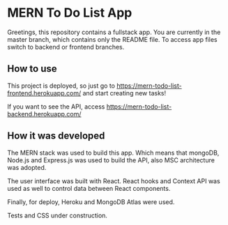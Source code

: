 # MERN To Do List App

Greetings, this repository contains a fullstack app. You are currently in the master branch, which contains only the README file. To access app files switch to backend or frontend branches.

## How to use

This project is deployed, so just go to https://mern-todo-list-frontend.herokuapp.com/ and start creating new tasks!

If you want to see the API, access https://mern-todo-list-backend.herokuapp.com/

## How it was developed

The MERN stack was used to build this app. Which means that mongoDB, Node.js and Express.js was used to build the API, also MSC architecture was adopted.

The user interface was built with React. React hooks and Context API was used as well to control data between React components.

Finally, for deploy, Heroku and MongoDB Atlas were used.

Tests and CSS under construction.

